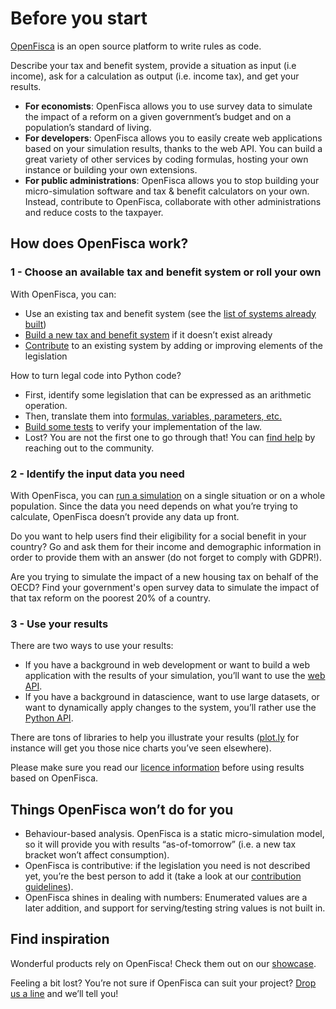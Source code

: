 # <i class="fas fa-home"></i> Before you start

[OpenFisca](https://openfisca.org) is an open source platform to write rules as code.

Describe your tax and benefit system, provide a situation as input (i.e income), ask for a calculation as output (i.e. income tax), and get your results.

* **For economists**: OpenFisca allows you to use survey data to simulate the impact of a  reform on a given government’s budget and on a population’s standard of living.
* **For developers**: OpenFisca allows you to easily create web applications based on your simulation results, thanks to the web API. You can build a great variety of other services by coding formulas, hosting your own instance or building your own extensions.
* **For public administrations**: OpenFisca allows you to stop building your micro-simulation software and tax & benefit calculators on your own. Instead, contribute to OpenFisca, collaborate with other administrations and reduce costs to the taxpayer.

## How does OpenFisca work?

### 1 - Choose an available tax and benefit system or roll your own

With OpenFisca, you can:
* Use an existing tax and benefit system (see the [list of systems already built](https://openfisca.org/en/countries/))
* [Build a new tax and benefit system](coding-the-legislation/bootstrapping_a_new_country_package.md) if it doesn’t exist already
* [Contribute](contribute/index.md) to an existing system by adding or improving elements of the legislation

How to turn legal code into Python code?

* First, identify some legislation that can be expressed as an arithmetic operation.
* Then, translate them into [formulas, variables, parameters, etc.](coding-the-legislation/index.md)
* [Build some tests](coding-the-legislation/writing_yaml_tests.md) to verify your implementation of the law.
* Lost? You are not the first one to go through that! You can [find help](find-help.md) by reaching out to the community.

### 2 - Identify the input data you need

With OpenFisca, you can [run a simulation](simulate/index.md) on a single situation or on a whole population. Since the data you need depends on what you’re trying to calculate, OpenFisca doesn’t provide any data up front.

Do you want to help users find their eligibility for a social benefit in your country? Go and ask them for their income and demographic information in order to provide them with an answer (do not forget to comply with GDPR!).

Are you trying to simulate the impact of a new housing tax on behalf of the OECD? Find your government's open survey data to simulate the impact of that tax reform on the poorest 20% of a country.

### 3 - Use your results

There are two ways to use your results:

* If you have a background in web development or want to build a web application with the results of your simulation, you’ll want to use the [web API](openfisca-web-api/index.md).
* If you have a background in datascience, want to use large datasets, or want to dynamically apply changes to the system, you’ll rather use the [Python API](openfisca-python-api/index.md).

There are tons of libraries to help you illustrate your results ([plot.ly](https://plot.ly) for instance will get you those nice charts you’ve seen elsewhere).

Please make sure you read our [licence information](licence.md) before using results based on OpenFisca.

## Things OpenFisca won’t do for you

* Behaviour-based analysis. OpenFisca is a static micro-simulation model, so it will provide you with results “as-of-tomorrow” (i.e. a new tax bracket won’t affect consumption).
* OpenFisca is contributive: if the legislation you need is not described yet, you’re the best person to add it (take a look at our [contribution guidelines](contribute/index.md)).
* OpenFisca shines in dealing with numbers: Enumerated values are a later addition, and support for serving/testing string values is not built in.

## Find inspiration

Wonderful products rely on OpenFisca! Check them out on our [showcase](https://fr.openfisca.org/showcase/).

Feeling a bit lost? You’re not sure if OpenFisca can suit your project? [Drop us a line](mailto:contact@openfisca.org) and we’ll tell you!
